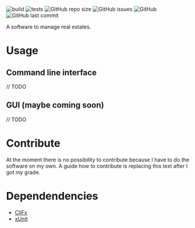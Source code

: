 ![build](https://github.com/Samofan/RealEstateManagement/workflows/build/badge.svg)
![tests](https://github.com/Samofan/RealEstateManagement/workflows/tests/badge.svg)
![GitHub repo size](https://img.shields.io/github/repo-size/Samofan/RealEstateManagement)
![GitHub issues](https://img.shields.io/github/issues/Samofan/RealEstateManagement)
![GitHub](https://img.shields.io/github/license/Samofan/RealEstateManagement)
![GitHub last commit](https://img.shields.io/github/last-commit/Samofan/RealEstateManagement)

A software to manage real estates.

# Usage

## Command line interface

// TODO

## GUI (maybe coming soon)

// TODO

# Contribute

At the moment there is no possibility to contribute because I have to do the software on my own. A guide how to contribute
is replacing this text after I got my grade.

# Dependendencies

* [CliFx](https://github.com/Tyrrrz/CliFx)
* [xUnit](https://github.com/xunit/xunit)
